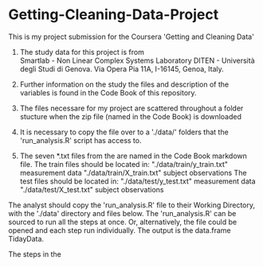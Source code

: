 # Getting-Cleaning-Data-Project
This is my project submission for the Coursera 'Getting and Cleaning Data'

1. The study data for this project is from  
            Smartlab - Non Linear Complex Systems Laboratory
            DITEN - Università degli Studi di Genova.
            Via Opera Pia 11A, I-16145, Genoa, Italy.
    
2. Further information on the study the files and description of the variables is found in the Code Book of this repository.
3. The files necessare for my project are scattered throughout a folder stucture when the zip file (named in the Code Book) is downloaded
4. It is necessary to copy the file over to a './data/' folders that the 'run_analysis.R' script has access to.
5. The seven *.txt files from the are named in the Code Book markdown file.
    The train files should be located in:
      "./data/train/y_train.txt"  measurement data
      "./data/train/X_train.txt"  subject observations
    The test files should be located in:
      "./data/test/y_test.txt"    measurement data
      "./data/test/X_test.txt"    subject observations

The analyst should copy the 'run_analysis.R' file to their Working Directory, with the './data' directory and files below.
The 'run_analysis.R' can be sourced to run all the steps at once.
Or, alternatively, the file could be opened and each step run individually.
The output is the data.frame TidayData.

The steps in the 

 
